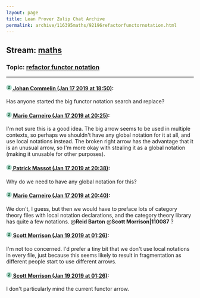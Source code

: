 ```yaml
---
layout: page
title: Lean Prover Zulip Chat Archive 
permalink: archive/116395maths/92196refactorfunctornotation.html
---
```


## Stream: [maths](index.html)
### Topic: [refactor functor notation](92196refactorfunctornotation.html)

---

#### [![Click to go to Zulip](../../assets/img/zulip2.png) Johan Commelin (Jan 17 2019 at 18:50)](https://leanprover.zulipchat.com/#narrow/stream/116395-maths/topic/refactor%20functor%20notation/near/155354489):
Has anyone started the big functor notation search and replace?

#### [![Click to go to Zulip](../../assets/img/zulip2.png) Mario Carneiro (Jan 17 2019 at 20:25)](https://leanprover.zulipchat.com/#narrow/stream/116395-maths/topic/refactor%20functor%20notation/near/155361713):
I'm not sure this is a good idea. The big arrow seems to be used in multiple contexts, so perhaps we shouldn't have any global notation for it at all, and use local notations instead. The broken right arrow has the advantage that it is an unusual arrow, so I'm more okay with stealing it as a global notation (making it unusable for other purposes).

#### [![Click to go to Zulip](../../assets/img/zulip2.png) Patrick Massot (Jan 17 2019 at 20:38)](https://leanprover.zulipchat.com/#narrow/stream/116395-maths/topic/refactor%20functor%20notation/near/155362639):
Why do we need to have any global notation for this?

#### [![Click to go to Zulip](../../assets/img/zulip2.png) Mario Carneiro (Jan 17 2019 at 20:40)](https://leanprover.zulipchat.com/#narrow/stream/116395-maths/topic/refactor%20functor%20notation/near/155362801):
We don't, I guess, but then we would have to preface lots of category theory files with local notation declarations, and the category theory library has quite a few notations. @**Reid Barton** @**Scott Morrison|110087** ?

#### [![Click to go to Zulip](../../assets/img/zulip2.png) Scott Morrison (Jan 19 2019 at 01:26)](https://leanprover.zulipchat.com/#narrow/stream/116395-maths/topic/refactor%20functor%20notation/near/156411248):
I'm not too concerned. I'd prefer a tiny bit that we don't use local notations in every file, just because this seems likely to result in fragmentation as different people start to use different arrows.

#### [![Click to go to Zulip](../../assets/img/zulip2.png) Scott Morrison (Jan 19 2019 at 01:26)](https://leanprover.zulipchat.com/#narrow/stream/116395-maths/topic/refactor%20functor%20notation/near/156411255):
I don't particularly mind the current functor arrow.

